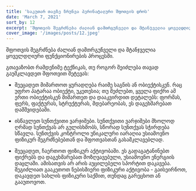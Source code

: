 ```yaml
---
title: 'საკუთარ თავზე ზრუნვა პერინატალური შფოთვის დროს'
date: 'March 7, 2021'
sort_by: 12
excerpt: 'შფოთვის შეგრძნება ძალიან დამთრგუნველი და მტანჯველია ყოველდღიური ფუნქციონირების პროცესში. '
cover_image: '/images/posts/12.jpeg'
---
```


შფოთვის შეგრძნება ძალიან დამთრგუნველი და მტანჯველია ყოველდღიური ფუნქციონირების პროცესში. 

გთავაზობთ რამდენიმე ტექნიკას, თუ როგორ შეიძლება თავად გაუმკლავდეთ შფოთვით შეტევას:

-	შეეცადეთ მიმართოთ ყურადღება რაიმე საგნის ან ობიექტისკენ. რაც უფრო პატარაა ობიექტი, უკეთესია; თუ შეძლებთ, ყველა ფიქრი ამ ერთი ობიექტისკენ მიმართეთ და დააკვირდით დეტალებს: ფორმას, ფერს, ფაქტურას, სტრუქტურას, მდებარეობას, ეს დაგეხმარებათ დამშვიდებაში. 

-	ისწავლეთ სუნთქვითი ვარჯიშები. სუნთქვითი ვარჯიშები მხოლოდ ღრმად სუნთქვას არ გულისხმობს, სწორად სუნთქვას სჭირდება სწავლა. სუნთქვის კონტროლი უნიკალური იარაღია უსიამოვნო ფიზიკურ შეგრძნებებთან და შფოთვასთან გასამკლავებლად. 

-	შეეცადეთ, ჩაერთოთ ფიზიკურ აქტივობაში. ეს გადაგატანინებთ ფიქრებს და დაგეხმარებათ მოზღვავებული, უსიამოვნო ენერგიის დაცლაში. ამისათვის არ არის აუცილებელი სპორტით დაკავება. შეგიძლიათ გააკეთოთ ნებისმიერი ფიზიკური აქტივობა -  გაისეირნოთ, დაკავდეთ სახლის ფიზიკური საქმით, თუნდაც გარეცხოთ ან გააუთოვოთ. 



